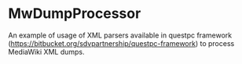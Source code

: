 MwDumpProcessor
===============

An example of usage of XML parsers available in questpc framework (https://bitbucket.org/sdvpartnership/questpc-framework) to process MediaWiki XML dumps.
